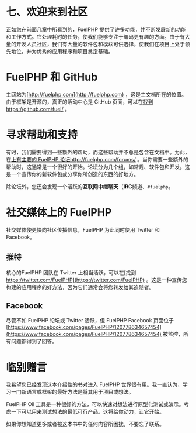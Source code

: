 # 七、欢迎来到社区

正如您在前面几章中所看到的，FuelPHP 提供了许多功能，并不断发展新的功能和工作方式。它处理耗时的任务，使我们能够专注于编码更有趣的方面。由于有大量的开发人员社区，我们有大量的软件包和模块可供选择，使我们在项目上处于领先地位，并为优秀的应用程序和项目奠定基础。

# FuelPHP 和 GitHub

主网站为[http://fuelphp.com](http://fuelphp.com) ，这是主文档所在的位置。由于框架是开源的，真正的活动中心是 GitHub 页面，可以在[找到https://github.com/fuel/](https://github.com/fuel/) 。

# 寻求帮助和支持

有时，我们需要得到一些额外的帮助，而这些帮助并不总是包含在文档中。为此，在[上有主要的 FuelPHP 论坛http://fuelphp.com/forums/](http://fuelphp.com/forums/) 。当你需要一些额外的帮助时，这通常是一个很好的开始。论坛分为几个组，如常规、软件包和开发。这是一个宣传你的新软件包或分享你所创造的东西的好地方。

除论坛外，您还会发现一个活跃的**互联网中继聊天**（**IRC**频道、`#fuelphp`。

# 社交媒体上的 FuelPHP

社交媒体使更快向社区传播信息，FuelPHP 为此同时使用 Twitter 和 Facebook。

## 推特

核心的FuelPHP 团队在 Twitter 上相当活跃，可以在[找到 https://twitter.com/FuelPHP](https://twitter.com/FuelPHP) 。这是一种宣传您构建的应用程序的好方法，因为它们通常会将您转发给其追随者。

## Facebook

尽管不如 FuelPHP 论坛或 Twitter 活跃，但 FuelPHP Facebook 页面位于[https://www.facebook.com/pages/FuelPHP/120778634657454](https://www.facebook.com/pages/FuelPHP/120778634657454) 被监控，所有问题都得到了回答。

# 临别赠言

我希望您已经发现这本介绍性的书对进入 FuelPHP 世界很有用。我一直认为，学习一门新语言或框架的最好方法是将其用于项目或想法。

FuelPHP Oil 工具是一种很好的方法，可以快速对想法进行原型化测试或演示。考虑一下可以用来测试想法的最低可行产品。这将给你动力，让它开始。

如果你想知道更多或者被这本书中的任何内容所困扰，不要忘了联系。